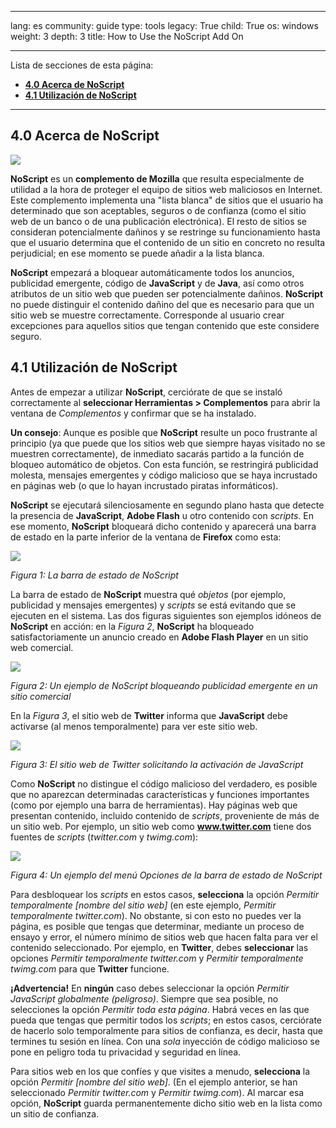 

---

lang: es
community: guide
type: tools
legacy: True
child: True
os: windows
weight: 3
depth: 3
title: How to Use the NoScript Add On

---

Lista de secciones de esta página:

- [**4.0 Acerca de NoScript**](#4.0)
- [**4.1 Utilización de NoScript**](#4.1)

-------

<a name="4.0"></a>
## 4.0 Acerca de NoScript ##

![](/sites/securitybkp.ngoinabox.org/files/u9/noscript.png)

**NoScript** es un **complemento de Mozilla** que resulta especialmente de utilidad a la hora de proteger el equipo de sitios web maliciosos en Internet. Este complemento implementa una "lista blanca" de sitios que el usuario ha determinado que son aceptables, seguros o de confianza (como el sitio web de un banco o de una publicación electrónica). El resto de sitios se consideran potencialmente dañinos y se restringe su funcionamiento hasta que el usuario determina que el contenido de un sitio en concreto no resulta perjudicial; en ese momento se puede añadir a la lista blanca. 

**NoScript** empezará a bloquear automáticamente todos los anuncios, publicidad emergente, código de **JavaScript** y de **Java**, así como otros atributos de un sitio web que pueden ser potencialmente dañinos. **NoScript** no puede distinguir el contenido dañino del que es necesario para que un sitio web se muestre correctamente. Corresponde al usuario crear excepciones para aquellos sitios que tengan contenido que este considere seguro. 

<a name="4.1"></a>
## 4.1 Utilización de NoScript ##

Antes de empezar a utilizar **NoScript**, cerciórate de que se instaló correctamente al **seleccionar Herramientas > Complementos** para abrir la ventana de *Complementos* y confirmar que se ha instalado.

**Un consejo**: Aunque es posible que **NoScript** resulte un poco frustrante al principio (ya que puede que los sitios web que siempre hayas visitado no se muestren correctamente), de inmediato sacarás partido a la función de bloqueo automático de objetos. Con esta función, se restringirá publicidad molesta, mensajes emergentes y código malicioso que se haya incrustado en páginas web (o que lo hayan incrustado piratas informáticos).  

**NoScript** se ejecutará silenciosamente en segundo plano hasta que detecte la presencia de **JavaScript**, **Adobe Flash** u otro contenido con *scripts*. En ese momento, **NoScript** bloqueará dicho contenido y aparecerá una barra de estado en la parte inferior de la ventana de **Firefox** como esta: 

![](/sbox/screen/firefox-es-1/50.png)

*Figura 1: La barra de estado de NoScript*

La barra de estado de **NoScript** muestra qué *objetos* (por ejemplo, publicidad y mensajes emergentes) y *scripts* se está evitando que se ejecuten en el sistema. Las dos figuras siguientes son ejemplos idóneos de **NoScript** en acción: en la *Figura 2*, **NoScript** ha bloqueado satisfactoriamente un anuncio creado en **Adobe Flash Player** en un sitio web comercial. 

![](/sbox/screen/firefox-es-1/51.png)

*Figura 2: Un ejemplo de NoScript bloqueando publicidad emergente en un sitio comercial*

En la *Figura 3*, el sitio web de **Twitter** informa que **JavaScript** debe activarse (al menos temporalmente) para ver este sitio web. 

![](/sbox/screen/firefox-es-1/52.png)

*Figura 3: El sitio web de Twitter solicitando la activación de JavaScript*

Como **NoScript** no distingue el código malicioso del verdadero, es posible que no aparezcan determinadas características y funciones importantes (como por ejemplo una barra de herramientas). Hay páginas web que presentan contenido, incluido contenido de *scripts*, proveniente de más de un sitio web.  Por ejemplo, un sitio web como **www.twitter.com** tiene dos fuentes de *scripts* (*twitter.com* y *twimg.com*): 

![](/sbox/screen/firefox-es-1/53.png)

*Figura 4: Un ejemplo del menú Opciones de la barra de estado de NoScript*

Para desbloquear los *scripts* en estos casos, **selecciona** la opción *Permitir temporalmente [nombre del sitio web]* (en este ejemplo, *Permitir temporalmente twitter.com*).  No obstante, si con esto no puedes ver la página, es posible que tengas que determinar, mediante un proceso de ensayo y error, el número mínimo de sitios web que hacen falta para ver el contenido seleccionado. Por ejemplo, en **Twitter**, debes **seleccionar** las opciones *Permitir temporalmente twitter.com* y *Permitir temporalmente twimg.com* para que **Twitter** funcione.

**¡Advertencia!** En **ningún** caso debes seleccionar la opción *Permitir JavaScript globalmente (peligroso)*. Siempre que sea posible, no selecciones la opción *Permitir toda esta página*. Habrá veces en las que pueda que tengas que permitir todos los *scripts*; en estos casos, cerciórate de hacerlo solo temporalmente para sitios de confianza, es decir, hasta que termines tu sesión en línea. Con una *sola* inyección de código malicioso se pone en peligro toda tu privacidad y seguridad en línea. 

Para sitios web en los que confíes y que visites a menudo, **selecciona** la opción *Permitir [nombre del sitio web]*. (En el ejemplo anterior, se han seleccionado *Permitir twitter.com* y *Permitir twimg.com*). Al marcar esa opción, **NoScript** guarda permanentemente dicho sitio web en la lista como un sitio de confianza.

